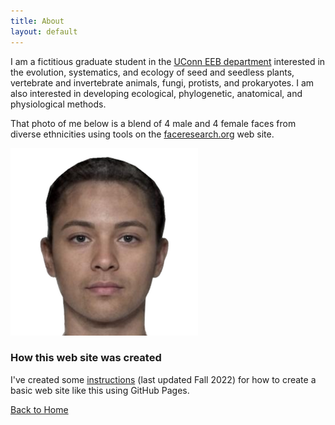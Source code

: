 ```yaml
---
title: About
layout: default
---
```


I am a fictitious graduate student in the [UConn EEB department](https://eeb.uconn.edu) interested in the evolution, systematics, and ecology of seed and seedless plants, vertebrate and invertebrate animals, fungi, protists, and prokaryotes. I am also interested in developing ecological, phylogenetic, anatomical, and physiological methods.

That photo of me below is a blend of 4 male and 4 female faces from diverse ethnicities using tools on the [faceresearch.org](https://faceresearch.org) web site.

![Image of E. E. B. Grad](/assets/images/headshot.png)

### How this web site was created

I've created some [instructions](/eebgrad/howto/) (last updated Fall 2022) for how to create a basic web site like this using GitHub Pages.

[Back to Home](/)
